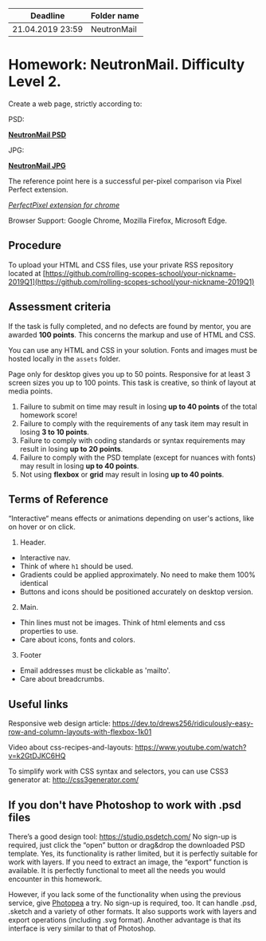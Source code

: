 ﻿| Deadline  | Folder name |
|-----------|-------------|
| 21.04.2019 23:59 | NeutronMail |


# Homework: NeutronMail. Difficulty Level 2.

Create a web page, strictly according to:

PSD:

**[NeutronMail PSD](https://www.dropbox.com/s/t100g6172y0yxv1/neutronmail.psd?dl=0)**

JPG:

**[NeutronMail JPG](https://www.dropbox.com/s/kh0yywpr3c70rnm/AFJx3gXD_0k.jpg?dl=0)**

The reference point here is a successful per-pixel comparison via Pixel Perfect extension.

*[PerfectPixel extension for chrome](https://chrome.google.com/webstore/detail/perfectpixel-by-welldonec/dkaagdgjmgdmbnecmcefdhjekcoceebi?hl=en)*

Browser Support: Google Chrome, Mozilla Firefox, Microsoft Edge.


## Procedure

To upload your HTML and CSS files, use your private RSS repository located at [https://github.com/rolling-scopes-school/your-nickname-2019Q1](https://github.com/rolling-scopes-school/your-nickname-2019Q1)

## Assessment criteria

If the task is fully completed, and no defects are found by mentor, you are awarded **100 points**. This concerns the markup and use of HTML and CSS.

You сan use any HTML and CSS in your solution. Fonts and images must be hosted locally in the `assets` folder.

Page only for desktop gives you up to 50 points. Responsive for at least 3 screen sizes you up to 100 points. This task is creative, so think of layout at media points.

1. Failure to submit on time may result in losing **up to 40 points** of the total homework score!
2. Failure to comply with the requirements of any task item may result in losing **3 to 10 points**.
3. Failure to comply with coding standards or syntax requirements may result in losing **up to 20 points**.
4. Failure to comply with the PSD template (except for nuances with fonts) may result in losing **up to 40 points**.
5. Not using **flexbox** or **grid** may result in losing **up to 40 points**.

## Terms of Reference

“Interactive“ means effects or animations depending on user's actions, like on hover or on click.

1. Header.
- Interactive nav.
- Think of where `h1` should be used.
- Gradients could be applied approximately. No need to make them 100% identical
- Buttons and icons should be positioned accurately on desktop version.

2. Main.
- Thin lines must not be images. Think of html elements and css properties to use. 
- Care about icons, fonts and colors.

3. Footer
- Email addresses must be clickable as 'mailto'.
- Care about breadcrumbs.

## Useful links

Responsive web design article:
https://dev.to/drews256/ridiculously-easy-row-and-column-layouts-with-flexbox-1k01

Video about css-recipes-and-layouts:
https://www.youtube.com/watch?v=k2GtDJKC6HQ

To simplify work with CSS syntax and selectors, you can use CSS3 generator at:
http://css3generator.com/

## If you don't have Photoshop to work with .psd files
There’s a good design tool: https://studio.psdetch.com/
No sign-up is required, just click the “open” button or drag&drop the downloaded PSD template. Yes, its functionality is rather limited, but it is perfectly suitable for work with layers.
If you need to extract an image, the “export” function is available.
It is perfectly functional to meet all the needs you would encounter in this homework.

However, if you lack some of the functionality when using the previous service, give [Photopea](https://www.photopea.com/) a try.
No sign-up is required, too. It can handle .psd, .sketch and a variety of other formats.
It also supports work with layers and export operations (including .svg format).
Another advantage is that its interface is very similar to that of Photoshop.
